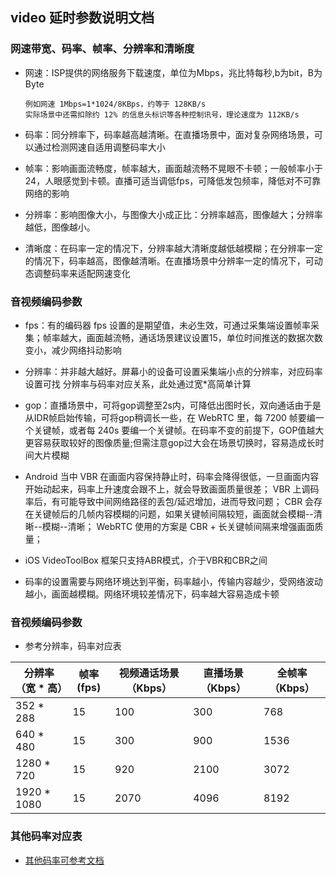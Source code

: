 ## video 延时参数说明文档

### 网速带宽、码率、帧率、分辨率和清晰度     
   * 网速：ISP提供的网络服务下载速度，单位为Mbps，兆比特每秒,b为bit，B为Byte
     
     ```
     例如网速 1Mbps=1*1024/8KBps，约等于 128KB/s
     实际场景中还需扣除约 12% 的信息头标识等各种控制讯号，理论速度为 112KB/s
     ```

   *  码率：同分辨率下，码率越高越清晰。在直播场景中，面对复杂网络场景，可以通过检测网速自适用调整码率大小
   
   *  帧率：影响画面流畅度，帧率越大，画面越流畅不晃眼不卡顿；一般帧率小于24，人眼感觉到卡顿。直播可适当调低fps，可降低发包频率，降低对不可靠网络的影响

   *  分辨率：影响图像大小，与图像大小成正比：分辨率越高，图像越大；分辨率越低，图像越小。

   *  清晰度：在码率一定的情况下，分辨率越大清晰度越低越模糊；在分辨率一定的情况下，码率越高，图像越清晰。在直播场景中分辨率一定的情况下，可动态调整码率来适配网速变化
   


### 音视频编码参数   
   * fps：有的编码器 fps 设置的是期望值，未必生效，可通过采集端设置帧率采集；帧率越大，画面越流畅，通话场景建议设置15，单位时间推送的数据次数变小，减少网络抖动影响
   
   * 分辨率：并非越大越好。屏幕小的设备可设置采集端小点的分辨率，对应码率设置可找 分辨率与码率对应关系，此处通过宽*高简单计算
  
   * gop：直播场景中，可将gop调整至2s内，可降低出图时长，双向通话由于是从IDR帧启始传输，可将gop稍调长一些，在 WebRTC 里，每 7200 帧要编一个关键帧，或者每 240s 要编一个关键帧。在码率不变的前提下，GOP值越大更容易获取较好的图像质量;但需注意gop过大会在场景切换时，容易造成长时间大片模糊
  
   * Android 当中 VBR 在画面内容保持静止时，码率会降得很低，一旦画面内容开始动起来，码率上升速度会跟不上，就会导致画面质量很差；
VBR 上调码率后，有可能导致中间网络路径的丢包/延迟增加，进而导致问题；
CBR 会存在关键帧后的几帧内容模糊的问题，如果关键帧间隔较短，画面就会模糊--清晰--模糊--清晰；
WebRTC 使用的方案是 CBR + 长关键帧间隔来增强画面质量；
  
   * iOS VideoToolBox 框架只支持ABR模式，介于VBR和CBR之间

   * 码率的设置需要与网络环境达到平衡，码率越小，传输内容越少，受网络波动越小，画面越模糊。网络环境较差情况下，码率越大容易造成卡顿


### 音视频编码参数     
   * 参考分辨率，码率对应表

   | 分辨率（宽 * 高）  | 帧率 (fps) | 视频通话场景（Kbps） | 直播场景（Kbps） | 全帧率（Kbps） |
   |-------------|----------|--------------|------------|-----------|
   | 352 * 288   | 15       | 100          | 300        | 768       |
   | 640 * 480   | 15       | 300          | 900        | 1536      |
   | 1280 * 720  | 15       | 920          | 2100       | 3072      |
   | 1920 * 1080 | 15       | 2070         | 4096       | 8192      |
   
   

### 其他码率对应表 
   * [其他码率可参考文档](https://cloud.tencent.com/document/product/647/32236)
